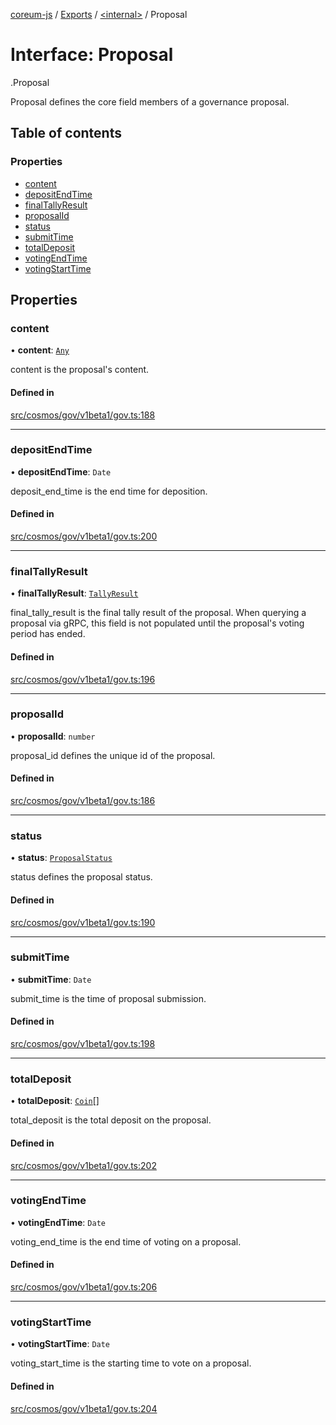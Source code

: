 [coreum-js](../README.md) / [Exports](../modules.md) / [<internal\>](../modules/internal_.md) / Proposal

# Interface: Proposal

[<internal>](../modules/internal_.md).Proposal

Proposal defines the core field members of a governance proposal.

## Table of contents

### Properties

- [content](internal_.Proposal.md#content)
- [depositEndTime](internal_.Proposal.md#depositendtime)
- [finalTallyResult](internal_.Proposal.md#finaltallyresult)
- [proposalId](internal_.Proposal.md#proposalid)
- [status](internal_.Proposal.md#status)
- [submitTime](internal_.Proposal.md#submittime)
- [totalDeposit](internal_.Proposal.md#totaldeposit)
- [votingEndTime](internal_.Proposal.md#votingendtime)
- [votingStartTime](internal_.Proposal.md#votingstarttime)

## Properties

### content

• **content**: [`Any`](../modules/internal_.md#any)

content is the proposal's content.

#### Defined in

[src/cosmos/gov/v1beta1/gov.ts:188](https://github.com/PyramydLabs/coreum-js/blob/75debec/src/cosmos/gov/v1beta1/gov.ts#L188)

___

### depositEndTime

• **depositEndTime**: `Date`

deposit_end_time is the end time for deposition.

#### Defined in

[src/cosmos/gov/v1beta1/gov.ts:200](https://github.com/PyramydLabs/coreum-js/blob/75debec/src/cosmos/gov/v1beta1/gov.ts#L200)

___

### finalTallyResult

• **finalTallyResult**: [`TallyResult`](../modules/internal_.md#tallyresult)

final_tally_result is the final tally result of the proposal. When
querying a proposal via gRPC, this field is not populated until the
proposal's voting period has ended.

#### Defined in

[src/cosmos/gov/v1beta1/gov.ts:196](https://github.com/PyramydLabs/coreum-js/blob/75debec/src/cosmos/gov/v1beta1/gov.ts#L196)

___

### proposalId

• **proposalId**: `number`

proposal_id defines the unique id of the proposal.

#### Defined in

[src/cosmos/gov/v1beta1/gov.ts:186](https://github.com/PyramydLabs/coreum-js/blob/75debec/src/cosmos/gov/v1beta1/gov.ts#L186)

___

### status

• **status**: [`ProposalStatus`](../enums/internal_.ProposalStatus.md)

status defines the proposal status.

#### Defined in

[src/cosmos/gov/v1beta1/gov.ts:190](https://github.com/PyramydLabs/coreum-js/blob/75debec/src/cosmos/gov/v1beta1/gov.ts#L190)

___

### submitTime

• **submitTime**: `Date`

submit_time is the time of proposal submission.

#### Defined in

[src/cosmos/gov/v1beta1/gov.ts:198](https://github.com/PyramydLabs/coreum-js/blob/75debec/src/cosmos/gov/v1beta1/gov.ts#L198)

___

### totalDeposit

• **totalDeposit**: [`Coin`](../modules/internal_.md#coin)[]

total_deposit is the total deposit on the proposal.

#### Defined in

[src/cosmos/gov/v1beta1/gov.ts:202](https://github.com/PyramydLabs/coreum-js/blob/75debec/src/cosmos/gov/v1beta1/gov.ts#L202)

___

### votingEndTime

• **votingEndTime**: `Date`

voting_end_time is the end time of voting on a proposal.

#### Defined in

[src/cosmos/gov/v1beta1/gov.ts:206](https://github.com/PyramydLabs/coreum-js/blob/75debec/src/cosmos/gov/v1beta1/gov.ts#L206)

___

### votingStartTime

• **votingStartTime**: `Date`

voting_start_time is the starting time to vote on a proposal.

#### Defined in

[src/cosmos/gov/v1beta1/gov.ts:204](https://github.com/PyramydLabs/coreum-js/blob/75debec/src/cosmos/gov/v1beta1/gov.ts#L204)
